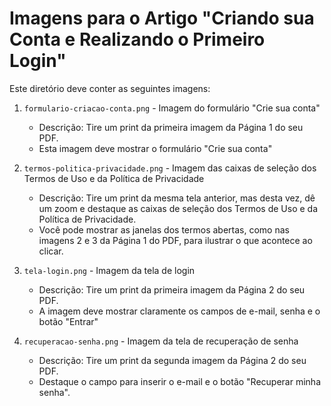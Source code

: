 # Imagens para o Artigo "Criando sua Conta e Realizando o Primeiro Login"

Este diretório deve conter as seguintes imagens:

1. `formulario-criacao-conta.png` - Imagem do formulário "Crie sua conta"
   - Descrição: Tire um print da primeira imagem da Página 1 do seu PDF.
   - Esta imagem deve mostrar o formulário "Crie sua conta"

2. `termos-politica-privacidade.png` - Imagem das caixas de seleção dos Termos de Uso e da Política de Privacidade
   - Descrição: Tire um print da mesma tela anterior, mas desta vez, dê um zoom e destaque as caixas de seleção dos Termos de Uso e da Política de Privacidade.
   - Você pode mostrar as janelas dos termos abertas, como nas imagens 2 e 3 da Página 1 do PDF, para ilustrar o que acontece ao clicar.

3. `tela-login.png` - Imagem da tela de login
   - Descrição: Tire um print da primeira imagem da Página 2 do seu PDF.
   - A imagem deve mostrar claramente os campos de e-mail, senha e o botão "Entrar"

4. `recuperacao-senha.png` - Imagem da tela de recuperação de senha
   - Descrição: Tire um print da segunda imagem da Página 2 do seu PDF.
   - Destaque o campo para inserir o e-mail e o botão "Recuperar minha senha".